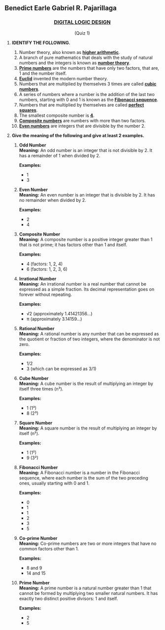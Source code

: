 ## Benedict Earle Gabriel R. Pajarillaga

<center><h3><u>DIGITAL LOGIC DESIGN</u></h3></center>
<center>(Quiz 1)</center>

1. <b>IDENTIFY THE FOLLOWING.</b>

   1. Number theory, also known as <b><u>higher arithmetic</u></b>.  
   2. A branch of pure mathematics that deals with the study of natural numbers and the integers is known as <b><u>number theory</u></b>.  
   3. <b><u>Prime numbers</u></b> are the numbers that have only two factors, that are, 1 and the number itself.  
   4. <b><u>Euclid</u></b> invented the modern number theory.  
   5. Numbers that are multiplied by themselves 3 times are called <b><u>cubic numbers</u></b>.  
   6. A series of numbers where a number is the addition of the last two numbers, starting with 0 and 1 is known as the <b><u>Fibonacci sequence</u></b>.  
   7. Numbers that are multiplied by themselves are called <b><u>perfect squares</u></b>.  
   8. The smallest composite number is <b><u>4</u></b>.  
   9. <b><u>Composite numbers</u></b> are numbers with more than two factors.  
   10. <b><u>Even numbers</u></b> are integers that are divisible by the number 2.

2. <b>Give the meaning of the following and give at least 2 examples.</b>

   1. **Odd Number** <br/>
      **Meaning:** An odd number is an integer that is not divisible by 2. It has a remainder of 1 when divided by 2.
      
      **Examples:**
      - 1
      - 3

   2. **Even Number** <br/>
      **Meaning:** An even number is an integer that is divisible by 2. It has no remainder when divided by 2.

      **Examples:**
      - 2
      - 4

   3. **Composite Number** <br/>
      **Meaning:** A composite number is a positive integer greater than 1 that is not prime; it has factors other than 1 and itself.

      **Examples:**
      - 4 (factors: 1, 2, 4)
      - 6 (factors: 1, 2, 3, 6)

   4. **Irrational Number** <br/>
      **Meaning:** An irrational number is a real number that cannot be expressed as a simple fraction. Its decimal representation goes on forever without repeating.

      **Examples:** <br/>
      - √2 (approximately 1.41421356...)
      - π (approximately 3.14159...)

   5. **Rational Number** <br/>
      **Meaning:** A rational number is any number that can be expressed as the quotient or fraction of two integers, where the denominator is not zero.

      **Examples:**
      - 1/2
      - 3 (which can be expressed as 3/1)

   6. **Cube Number** <br/>
      **Meaning:** A cube number is the result of multiplying an integer by itself three times (n³).

      **Examples:**
      - 1 (1³)
      - 8 (2³)

   7. **Square Number** <br/>
      **Meaning:** A square number is the result of multiplying an integer by itself (n²).

      **Examples:**
      - 1 (1²)
      - 9 (3²)

   8. **Fibonacci Number** <br/>
      **Meaning:** A Fibonacci number is a number in the Fibonacci sequence, where each number is the sum of the two preceding ones, usually starting with 0 and 1.

      **Examples:**
      - 0
      - 1
      - 1
      - 2
      - 3
      - 5

   9. **Co-prime Number** <br/>
      **Meaning:** Co-prime numbers are two or more integers that have no common factors other than 1.

      **Examples:**
      - 8 and 9
      - 14 and 15

   10. **Prime Number** <br/>
       **Meaning:** A prime number is a natural number greater than 1 that cannot be formed by multiplying two smaller natural numbers. It has exactly two distinct positive divisors: 1 and itself.

       **Examples:**
       - 2
       - 5
